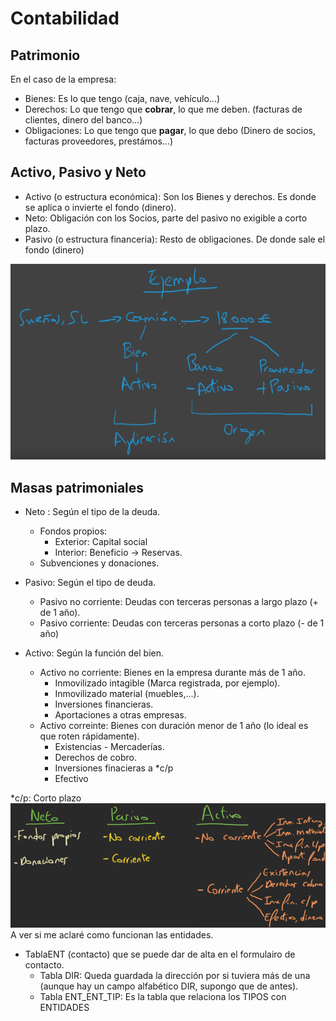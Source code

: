 
# Contabilidad
## Patrimonio

En el caso de la empresa:
* Bienes: Es lo que tengo (caja, nave, vehículo...)
* Derechos: Lo que tengo que **cobrar**, lo que me deben. (facturas de clientes, dinero del banco...)
* Obligaciones: Lo que tengo que **pagar**, lo que debo (Dinero de socios, facturas proveedores, prestámos...)
## Activo, Pasivo y Neto
* Activo (o estructura económica): Son los Bienes y derechos. Es donde se aplica o invierte el fondo (dinero). 
* Neto: Obligación con los Socios, parte del pasivo no exigible a corto plazo.
* Pasivo (o estructura financeria): Resto de obligaciones. De donde sale el fondo (dinero)

![EjemploContabilidad](https://raw.githubusercontent.com/marcospenalosa/marcospenalosa.github.io/master/_posts/img/apuntesContabilidad/ejemploActivoPasivo.png)
## Masas patrimoniales
* Neto : Según el tipo de la deuda.
  * Fondos propios:
    * Exterior: Capital social
    * Interior: Beneficio -> Reservas.
  * Subvenciones y donaciones.   
  
 * Pasivo: Según el tipo de deuda.
   * Pasivo no corriente: Deudas con terceras personas a largo plazo (+ de 1 año).
   * Pasivo corriente: Deudas con terceras personas a corto plazo (- de 1 año)
  
  * Activo: Según la función del bien.
    * Activo no corriente: Bienes en la empresa durante más de 1 año.
      * Inmovilizado intagible (Marca registrada, por ejemplo).
      * Inmovilizado material (muebles,...).
      * Inversiones financieras.
      * Aportaciones a otras empresas.
    * Activo correinte:  Bienes con duración menor de 1 año (lo ideal es que roten rápidamente).
      * Existencias - Mercaderías.
      * Derechos de cobro.
      * Inversiones finacieras a *c/p
      * Efectivo
    
*c/p: Corto plazo 
![Resumen](https://raw.githubusercontent.com/marcospenalosa/marcospenalosa.github.io/master/_posts/img/apuntesContabilidad/masasPatrimoniales.png)
A ver si me aclaré como funcionan las entidades.
* TablaENT (contacto) que se puede dar de alta en el formulairo de contacto.
  * Tabla DIR: Queda guardada la dirección por si tuviera más de una (aunque hay un campo alfabético DIR, supongo que de antes).
  * Tabla ENT_ENT_TIP: Es la tabla que relaciona los TIPOS con ENTIDADES 
<!--stackedit_data:
eyJoaXN0b3J5IjpbMTg2Mjk2MzQ1NywtMjA0NDM5NzgyMywtMT
YyODMyMDg3MSwtMTYyOTA1Nzg3Niw2MDA1MDM3NjEsLTM1MDU0
ODc1OV19
-->